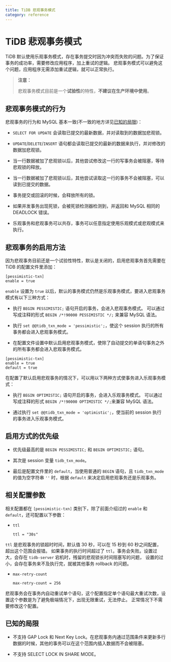 ```yaml
---
title: TiDB 悲观事务模式
category: reference
---
```


# TiDB 悲观事务模式

TiDB 默认使用乐观事务模式，存在事务提交时因为冲突而失败的问题。为了保证事务的成功率，需要修改应用程序，加上重试的逻辑。
悲观事务模式可以避免这个问题，应用程序无需添加重试逻辑，就可以正常执行。

> **注意：**
>
> 悲观事务模式目前是一个**试验性**的特性，**不建议在生产环境中使用**。

## 悲观事务模式的行为

悲观事务的行为和 MySQL 基本一致(不一致的地方详见[已知的局限](#已知的局限))：

- `SELECT FOR UPDATE` 会读取已提交的最新数据，并对读取到的数据加悲观锁。

- `UPDATE`/`DELETE`/`INSERT` 语句都会读取已提交的最新的数据来执行，并对修改的数据加悲观锁。

- 当一行数据被加了悲观锁以后，其他尝试修改这一行的写事务会被阻塞，等待悲观锁的释放。

- 当一行数据被加了悲观锁以后，其他尝试读取这一行的事务不会被阻塞，可以读到已提交的数据。

- 事务提交或回滚的时候，会释放所有的锁。

- 如果并发事务出现死锁，会被死锁检测器检测到，并返回和 MySQL 相同的 DEADLOCK 错误。

- 乐观事务和悲观事务可以共存，事务可以任意指定使用乐观模式或悲观模式来执行。

## 悲观事务的启用方法

因为悲观事务目前还是一个试验性特性，默认是关闭的，启用悲观事务首先需要在 TiDB 的配置文件里添加：

```
[pessimistic-txn]
enable = true
```

`enable` 设置为 `true` 以后，默认的事务模式仍然是乐观事务模式，要进入悲观事务模式有以下三种方式：

- 执行 `BEGIN PESSIMISTIC;` 语句开启的事务，会进入悲观事务模式。
可以通过写成注释的形式 `BEGIN /*!90000 PESSIMISTIC */;` 来兼容 MySQL 语法。

- 执行 `set @@tidb_txn_mode = 'pessimistic';`，使这个 session 执行的所有事务都会进入悲观事务模式。

- 在配置文件设置中默认启用悲观事务模式，使除了自动提交的单语句事务之外的所有事务都会进入悲观事务模式。

```
[pessimistic-txn]
enable = true
default = true
```

在配置了默认启用悲观事务的情况下，可以用以下两种方式使事务进入乐观事务模式：

- 执行 `BEGIN OPTIMISTIC;` 语句开启的事务，会进入乐观事务模式。
可以通过写成注释的形式 `BEGIN /*!90000 OPTIMISTIC */;`来兼容 MySQL 语法。

- 通过执行 `set @@tidb_txn_mode = 'optimistic';`，使当前的 session 执行的事务进入乐观事务模式。

## 启用方式的优先级

- 优先级最高的是 `BEGIN PESSIMISTIC;` 和 `BEGIN OPTIMISTIC;` 语句。

- 其次是 session 变量 `tidb_txn_mode`。

- 最后是配置文件里的 `default`，当使用普通的 `BEGIN` 语句，且 `tidb_txn_mode` 的值为空字符串 `''` 时，根据 `default` 来决定启用悲观事务还是乐观事务。  

## 相关配置参数

相关配置都在 `[pessimistic-txn]` 类别下，除了前面介绍过的 `enable` 和 `default`，还可配置以下参数：

- `ttl` 

    ```
    ttl = "30s"
    ```

`ttl` 是悲观事务的锁超时时间，默认值 30 秒，可以在 15 秒到 60 秒之间配置，超出这个范围会报错。
如果事务的执行时间超过了 `ttl`，事务会失败。设置过大，会存在 `tidb-server` 宕机时，残留的悲观锁长时间阻塞写的问题，
设置的过小，会存在事务来不及执行完，就被其他事务 rollback 的问题。

- `max-retry-count`

    ```
    max-retry-count = 256
    ```

悲观事务会在事务内自动重试单个语句，这个配置指定单个语句最大重试次数，设置这个参数是为了避免极端情况下，出现无限重试，无法停止。
正常情况下不需要修改这个配置。

## 已知的局限

- 不支持 GAP Lock 和 Next Key Lock。在悲观事务内通过范围条件来更新多行数据的时候，其他的事务可以在这个范围内插入数据而不会被阻塞。

- 不支持 SELECT LOCK IN SHARE MODE。
